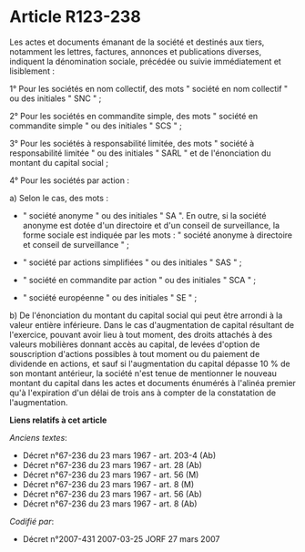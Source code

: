 # Article R123-238

Les actes et documents émanant de la société et destinés aux tiers, notamment les lettres, factures, annonces et publications
diverses, indiquent la dénomination sociale, précédée ou suivie immédiatement et lisiblement :

1° Pour les sociétés en nom collectif, des mots " société en nom collectif " ou des initiales " SNC " ;

2° Pour les sociétés en commandite simple, des mots " société en commandite simple " ou des initiales " SCS " ;

3° Pour les sociétés à responsabilité limitée, des mots " société à responsabilité limitée " ou des initiales " SARL " et de
l'énonciation du montant du capital social ;

4° Pour les sociétés par action :

a) Selon le cas, des mots :

- " société anonyme " ou des initiales " SA ". En outre, si la société anonyme est dotée d'un directoire et d'un conseil de
surveillance, la forme sociale est indiquée par les mots : " société anonyme à directoire et conseil de surveillance " ;

- " société par actions simplifiées " ou des initiales " SAS " ;

- " société en commandite par action " ou des initiales " SCA " ;

- " société européenne " ou des initiales " SE " ;

b) De l'énonciation du montant du capital social qui peut être arrondi à la valeur entière inférieure. Dans le cas
d'augmentation de capital résultant de l'exercice, pouvant avoir lieu à tout moment, des droits attachés à des valeurs
mobilières donnant accès au capital, de levées d'option de souscription d'actions possibles à tout moment ou du paiement de
dividende en actions, et sauf si l'augmentation du capital dépasse 10 % de son montant antérieur, la société n'est tenue de
mentionner le nouveau montant du capital dans les actes et documents énumérés à l'alinéa premier qu'à l'expiration d'un délai
de trois ans à compter de la constatation de l'augmentation.

**Liens relatifs à cet article**

_Anciens textes_:

  - Décret n°67-236 du 23 mars 1967 - art. 203-4 (Ab)
  - Décret n°67-236 du 23 mars 1967 - art. 28 (Ab)
  - Décret n°67-236 du 23 mars 1967 - art. 56 (M)
  - Décret n°67-236 du 23 mars 1967 - art. 8 (M)
  - Décret n°67-236 du 23 mars 1967 - art. 56 (Ab)
  - Décret n°67-236 du 23 mars 1967 - art. 8 (Ab)

_Codifié par_:

  - Décret n°2007-431 2007-03-25 JORF 27 mars 2007
